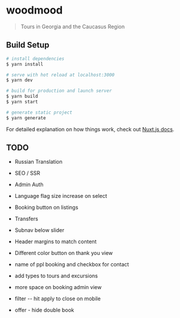 # woodmood

> Tours in Georgia and the Caucasus Region

## Build Setup

``` bash
# install dependencies
$ yarn install

# serve with hot reload at localhost:3000
$ yarn dev

# build for production and launch server
$ yarn build
$ yarn start

# generate static project
$ yarn generate
```

For detailed explanation on how things work, check out [Nuxt.js docs](https://nuxtjs.org).


## TODO
* Russian Translation
* SEO / SSR
* Admin Auth
* Language flag size increase on select


* Booking button on listings
* Transfers
* Subnav below slider
* Header margins to match content
* Different color button on thank you view
* name of ppl booking and checkbox for contact
* add types to tours and excursions
* more space on booking admin view
* filter -- hit apply to close on mobile
* offer - hide double book